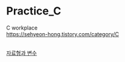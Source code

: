 # Practice_C
C workplace<br>
<a href = "https://sehyeon-hong.tistory.com/category/C">https://sehyeon-hong.tistory.com/category/C<br><br>

<a href = "https://sehyeon-hong.tistory.com/10">자료형과 변수<br><br>
